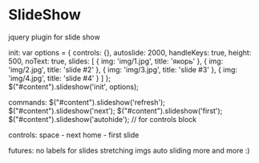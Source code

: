 SlideShow
=========

jquery plugin for slide show


init:
  var options = {
      controls: {},
      autoslide: 2000,
      handleKeys: true,
      height: 500, 
      noText: true,
      slides: [
          { img: 'img/1.jpg', title: 'якорь' },
          { img: 'img/2.jpg', title: 'slide #2' },
          { img: 'img/3.jpg', title: 'slide #3' },
          { img: 'img/4.jpg', title: 'slide #4' }
      ]
  };  
  $("#content").slideshow('init', options);

commands:
  $("#content").slideshow('refresh');
  $("#content").slideshow('next');
  $("#content").slideshow('first');
  $("#content").slideshow('autohide'); // for controls block


controls:
  space - next
  home - first slide
  
futures:
  no labels for slides
  stretching imgs
  auto sliding
  more and more :)
